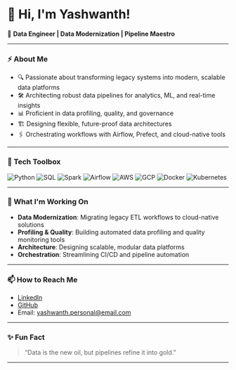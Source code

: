 # 👋 Hi, I'm Yashwanth!

🚀 **Data Engineer | Data Modernization | Pipeline Maestro**

---

### ⚡ About Me
- 🔍 Passionate about transforming legacy systems into modern, scalable data platforms
- 🛠️ Architecting robust data pipelines for analytics, ML, and real-time insights
- 📊 Proficient in data profiling, quality, and governance
- 🏗️ Designing flexible, future-proof data architectures
- 🖇️ Orchestrating workflows with Airflow, Prefect, and cloud-native tools

---

### 🧰 Tech Toolbox
![Python](https://img.shields.io/badge/Python-3776AB?style=flat&logo=python&logoColor=white)
![SQL](https://img.shields.io/badge/SQL-4479A1?style=flat&logo=postgresql&logoColor=white)
![Spark](https://img.shields.io/badge/Spark-E25A1C?style=flat&logo=apachespark&logoColor=white)
![Airflow](https://img.shields.io/badge/Airflow-017CEE?style=flat&logo=apacheairflow&logoColor=white)
![AWS](https://img.shields.io/badge/AWS-232F3E?style=flat&logo=amazonaws&logoColor=white)
![GCP](https://img.shields.io/badge/GCP-4285F4?style=flat&logo=googlecloud&logoColor=white)
![Docker](https://img.shields.io/badge/Docker-2496ED?style=flat&logo=docker&logoColor=white)
![Kubernetes](https://img.shields.io/badge/Kubernetes-326CE5?style=flat&logo=kubernetes&logoColor=white)

---

### 🌱 What I'm Working On
- **Data Modernization**: Migrating legacy ETL workflows to cloud-native solutions
- **Profiling & Quality**: Building automated data profiling and quality monitoring tools
- **Architecture**: Designing scalable, modular data platforms
- **Orchestration**: Streamlining CI/CD and pipeline automation

---

### 📫 How to Reach Me
- [LinkedIn](https://www.linkedin.com/in/yashwanth-personal/)
- [GitHub](https://github.com/Yashwanth-Personal)
- Email: yashwanth.personal@email.com

---

### ✨ Fun Fact
> “Data is the new oil, but pipelines refine it into gold.”

---
